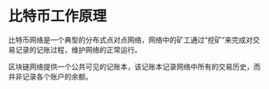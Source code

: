 # 比特币工作原理


比特币网络是一个典型的分布式点对点网络，网络中的矿工通过“挖矿”来完成对交易记录的记账过程，维护网络的正常运行。

区块链网络提供一个公共可见的记账本，该记账本记录网络中所有的交易历史，而并非记录各个账户的余额。



